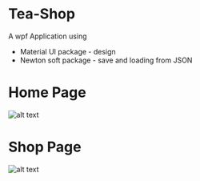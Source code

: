 # Tea-Shop

A wpf Application using
- Material UI package - design
- Newton soft package - save and loading from JSON

# Home Page

![alt text](https://media.licdn.com/media-proxy/ext?w=800&h=800&f=n&hash=FlJLJG%2F8q%2F9PpuvlYQfiOH%2Br4q0%3D&ora=1%2CaFBCTXdkRmpGL2lvQUFBPQ%2CxAVta5g-0R6jnhodx1Ey9KGTqAGj6E5DQJHUA3L0CHH05IbfPWi_f5KJe7ryp0BDfH8IjQAxeu21ETniG464K426fI9wiJbtJ5j5agYUbhl4j3lK6w)

# Shop Page

![alt text](https://media.licdn.com/media-proxy/ext?w=800&h=800&f=n&hash=qzyyPSoHnDy3viiZWS%2FAnKbqmrU%3D&ora=1%2CaFBCTXdkRmpGL2lvQUFBPQ%2CxAVta5g-0R6jnhodx1Ey9KGTqAGj6E5DQJHUA3L0CHH05IbfPWi7eJSOfbSh90ATLH1SjQA2Ku61Eje0QY7qL4K9fooi2JbgcZH5agYUbhl4j3lK6w)

